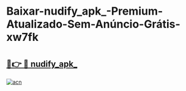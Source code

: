 # Baixar-nudify_apk_-Premium-Atualizado-Sem-Anúncio-Grátis-xw7fk

# <h2><a href="https://3d1o5p.esa.edu.pl?src=nudify_apk_&ref=xw7fk">🔗👉 🔴 nudify_apk_</a></h2>

[![acn](https://github.com/user-attachments/assets/0f9c940e-d8b0-45ae-aac7-cd30a18b3e1c)](https://3d1o5p.esa.edu.pl?src=nudify_apk_&ref=xw7fk)

